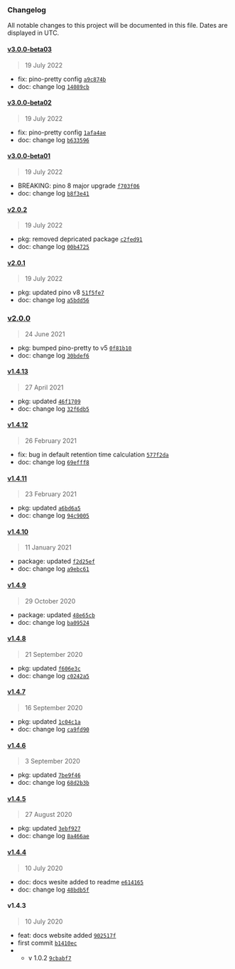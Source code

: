 ### Changelog

All notable changes to this project will be documented in this file. Dates are displayed in UTC.

#### [v3.0.0-beta03](https://github.com/saostad/fast-node-logger/compare/v3.0.0-beta02...v3.0.0-beta03)

> 19 July 2022

- fix: pino-pretty config [`a9c874b`](https://github.com/saostad/fast-node-logger/commit/a9c874bb66b6d405b976865e5fe577b79b20924a)
- doc: change log [`14089cb`](https://github.com/saostad/fast-node-logger/commit/14089cb347691d0c30964de8e699904505e9c360)

#### [v3.0.0-beta02](https://github.com/saostad/fast-node-logger/compare/v3.0.0-beta01...v3.0.0-beta02)

> 19 July 2022

- fix: pino-pretty config [`1afa4ae`](https://github.com/saostad/fast-node-logger/commit/1afa4aed95a929b101ad42af2ac02b6c98f98dd5)
- doc: change log [`b633596`](https://github.com/saostad/fast-node-logger/commit/b633596f6a3515ff5e4d82a838cd1eee3278ea0f)

#### [v3.0.0-beta01](https://github.com/saostad/fast-node-logger/compare/v2.0.2...v3.0.0-beta01)

> 19 July 2022

- BREAKING: pino 8 major upgrade [`f703f06`](https://github.com/saostad/fast-node-logger/commit/f703f06e575743b4048a3a2facb1b09f16e467ff)
- doc: change log [`b8f3e41`](https://github.com/saostad/fast-node-logger/commit/b8f3e41b8ddeab1e285966fe316764b40aed1b85)

#### [v2.0.2](https://github.com/saostad/fast-node-logger/compare/v2.0.1...v2.0.2)

> 19 July 2022

- pkg: removed depricated package [`c2fed91`](https://github.com/saostad/fast-node-logger/commit/c2fed91d32f2d2b91584736d5bb27cc662054054)
- doc: change log [`00b4725`](https://github.com/saostad/fast-node-logger/commit/00b47254a047e106d9cc159214554b4e8aab0ddd)

#### [v2.0.1](https://github.com/saostad/fast-node-logger/compare/v2.0.0...v2.0.1)

> 19 July 2022

- pkg: updated pino v8 [`51f5fe7`](https://github.com/saostad/fast-node-logger/commit/51f5fe7406a726b7686429b5edce63534a3f0074)
- doc: change log [`a5bdd56`](https://github.com/saostad/fast-node-logger/commit/a5bdd5608e082be33b05e144fea386585c7a0c23)

### [v2.0.0](https://github.com/saostad/fast-node-logger/compare/v1.4.13...v2.0.0)

> 24 June 2021

- pkg: bumped pino-pretty to v5 [`0f81b10`](https://github.com/saostad/fast-node-logger/commit/0f81b105488e03ced4970b9f22f81f92a7ee0a18)
- doc: change log [`30bdef6`](https://github.com/saostad/fast-node-logger/commit/30bdef607c13d831f5b11fb549133059eaa8029b)

#### [v1.4.13](https://github.com/saostad/fast-node-logger/compare/v1.4.12...v1.4.13)

> 27 April 2021

- pkg: updated [`46f1709`](https://github.com/saostad/fast-node-logger/commit/46f170900168bb72a8618fbb7e55520e8c43af10)
- doc: change log [`32f6db5`](https://github.com/saostad/fast-node-logger/commit/32f6db50029ce3dfe9163cff779a7014553aa83d)

#### [v1.4.12](https://github.com/saostad/fast-node-logger/compare/v1.4.11...v1.4.12)

> 26 February 2021

- fix: bug in default retention time calculation [`577f2da`](https://github.com/saostad/fast-node-logger/commit/577f2da0634e37f9773febddbfe06ee18ee2454f)
- doc: change log [`69efff8`](https://github.com/saostad/fast-node-logger/commit/69efff84e3c49a2eae296dae116ac2b01ebdb774)

#### [v1.4.11](https://github.com/saostad/fast-node-logger/compare/v1.4.10...v1.4.11)

> 23 February 2021

- pkg: updated [`a6bd6a5`](https://github.com/saostad/fast-node-logger/commit/a6bd6a53e8cf3fb4cd46fa84d6ce481dd61d0bf8)
- doc: change log [`94c9005`](https://github.com/saostad/fast-node-logger/commit/94c9005ee8d4a58ae31607398cbbaee213500cb8)

#### [v1.4.10](https://github.com/saostad/fast-node-logger/compare/v1.4.9...v1.4.10)

> 11 January 2021

- package: updated [`f2d25ef`](https://github.com/saostad/fast-node-logger/commit/f2d25ef9ea95b42894b2fa65c8d956fad8b264c9)
- doc: change log [`a9ebc61`](https://github.com/saostad/fast-node-logger/commit/a9ebc61e09ffda5b671f34649aa0ae7552fc95e1)

#### [v1.4.9](https://github.com/saostad/fast-node-logger/compare/v1.4.8...v1.4.9)

> 29 October 2020

- package: updated [`48e65cb`](https://github.com/saostad/fast-node-logger/commit/48e65cb7c257ad9ddbc54cc3cf4e02770a28dc91)
- doc: change log [`ba09524`](https://github.com/saostad/fast-node-logger/commit/ba09524833af92a65bb4e1fbcff4e1cd9e280c27)

#### [v1.4.8](https://github.com/saostad/fast-node-logger/compare/v1.4.7...v1.4.8)

> 21 September 2020

- pkg: updated [`f606e3c`](https://github.com/saostad/fast-node-logger/commit/f606e3c6a6281fe8cf2499af41a959fb27e46af0)
- doc: change log [`c0242a5`](https://github.com/saostad/fast-node-logger/commit/c0242a5ba715418546fb7635dd104685d4ec1b45)

#### [v1.4.7](https://github.com/saostad/fast-node-logger/compare/v1.4.6...v1.4.7)

> 16 September 2020

- pkg: updated [`1c04c1a`](https://github.com/saostad/fast-node-logger/commit/1c04c1a87cd9c17730eebda40b601f4976567850)
- doc: change log [`ca9fd90`](https://github.com/saostad/fast-node-logger/commit/ca9fd9031be584ec4116dae26e9fd7657a91573a)

#### [v1.4.6](https://github.com/saostad/fast-node-logger/compare/v1.4.5...v1.4.6)

> 3 September 2020

- pkg: updated [`7be9f46`](https://github.com/saostad/fast-node-logger/commit/7be9f46c9b44cc2e26b511d0daa8f34a406d2e4e)
- doc: change log [`68d2b3b`](https://github.com/saostad/fast-node-logger/commit/68d2b3bb05a89ae397419265d7414cfc38d6333d)

#### [v1.4.5](https://github.com/saostad/fast-node-logger/compare/v1.4.4...v1.4.5)

> 27 August 2020

- pkg: updated [`3ebf927`](https://github.com/saostad/fast-node-logger/commit/3ebf92781e59d0536034ea48fc27cecfa4573ebb)
- doc: change log [`8a466ae`](https://github.com/saostad/fast-node-logger/commit/8a466aeb35b7cf0190f7de7d3a3d54b515a86bac)

#### [v1.4.4](https://github.com/saostad/fast-node-logger/compare/v1.4.3...v1.4.4)

> 10 July 2020

- doc: docs wesite added to readme [`e614165`](https://github.com/saostad/fast-node-logger/commit/e614165111f10068c849a0f621dcf51c0565c24d)
- doc: change log [`48bdb5f`](https://github.com/saostad/fast-node-logger/commit/48bdb5fcef819d7f5fce64d6a83467be0c24415f)

#### v1.4.3

> 10 July 2020

- feat: docs website added [`902517f`](https://github.com/saostad/fast-node-logger/commit/902517fe8cf803275671b3d0c430289fbf7610b7)
- first commit [`b1410ec`](https://github.com/saostad/fast-node-logger/commit/b1410ec7028c3ed77b1a36d9d589f61355a4fb32)
- - v 1.0.2 [`9cbabf7`](https://github.com/saostad/fast-node-logger/commit/9cbabf7c7a09ad3c0abf97ddbd0e23217e3da4ff)
